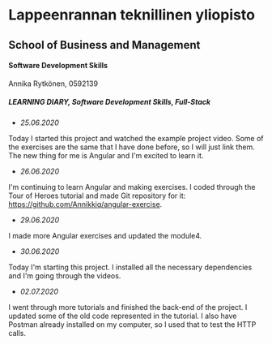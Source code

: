 # Lappeenrannan teknillinen yliopisto

## School of Business and Management

#### Software Development Skills

Annika Rytkönen, 0592139

##### LEARNING DIARY, Software Development Skills, Full-Stack

- *25.06.2020*
  
Today I started this project and watched the example project video. Some of the exercises are the same that I have done before, so I will just link them. The new thing for me is Angular and I'm excited to learn it.

- *26.06.2020*

I'm continuing to learn Angular and making exercises. I coded through the Tour of Heroes tutorial and made Git repository for it: https://github.com/Annikkiq/angular-exercise. 

- *29.06.2020*

I made more Angular exercises and updated the module4. 

- *30.06.2020*

Today I'm starting this project. I installed all the necessary dependencies and I'm going through the videos.

- *02.07.2020*
  
I went through more tutorials and finished the back-end of the project. I updated some of the old code represented in the tutorial. I also have Postman already installed on my computer, so I used that to test the HTTP calls. 